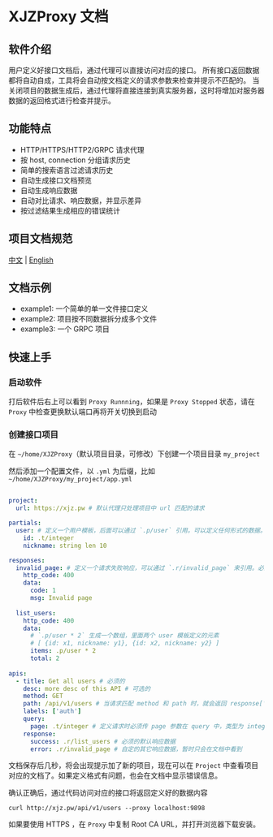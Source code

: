 XJZProxy 文档
=============

## 软件介绍

用户定义好接口文档后，通过代理可以直接访问对应的接口。
所有接口返回数据都将自动自成，工具将会自动按文档定义的请求参数来检查并提示不匹配的。
当关闭项目的数据生成后，通过代理将直接连接到真实服务器，这时将增加对服务器数据的返回格式进行检查并提示。


## 功能特点

* HTTP/HTTPS/HTTP2/GRPC 请求代理
* 按 host, connection 分组请求历史
* 简单的搜索语言过滤请求历史
* 自动生成接口文档预览
* 自动生成响应数据
* 自动对比请求、响应数据，并显示差异
* 按过滤结果生成相应的错误统计



## 项目文档规范

[中文](./SPEC-zh-cn.md) |
[English](./SPEC.md)


## 文档示例

* example1: 一个简单的单一文件接口定义
* example2: 项目按不同数据拆分成多个文件
* example3: 一个 GRPC 项目


## 快速上手

### 启动软件

打后软件后右上可以看到 `Proxy Runnning`，如果是 `Proxy Stopped` 状态，请在 `Proxy` 中检查更换默认端口再将开关切换到启动

### 创建接口项目

在 `~/home/XJZProxy`（默认项目目录，可修改）下创建一个项目目录 `my_project`

然后添加一个配置文件，以 `.yml` 为后缀，比如 `~/home/XJZProxy/my_project/app.yml`


```yaml

project:
  url: https://xjz.pw # 默认代理只处理项目中 url 匹配的请求

partials:
  user: # 定义一个用户模板，后面可以通过 `.p/user` 引用。可以定义任何形式的数据。
    id: .t/integer
    nickname: string len 10

responses:
  invalid_page: # 定义一个请求失败响应，可以通过 `.r/invalid_page` 来引用。必须使用规定的数据格式。
    http_code: 400
    data:
      code: 1
      msg: Invalid page
    
  list_users:
    http_code: 400
    data:
      # `.p/user * 2` 生成一个数组，里面两个 user 模板定义的元素
      # [ {id: x1, nickname: y1}, {id: x2, nickname: y2} ]
      items: .p/user * 2
      total: 2
    
apis:
  - title: Get all users # 必须的
    desc: more desc of this API # 可选的
    method: GET
    path: /api/v1/users # 当请求匹配 method 和 path 时，就会返回 response['success'] 中的数据
    labels: ['auth']
    query:
      page: .t/integer # 定义请求时必须传 page 参数在 query 中，类型为 integer
    response:
      success: .r/list_users # 必须的默认响应数据
      error: .r/invalid_page # 自定的其它响应数据，暂时只会在文档中看到

```

文档保存后几秒，将会出现提示加了新的项目，现在可以在 `Project` 中查看项目对应的文档了。如果定义格式有问题，也会在文档中显示错误信息。


确认正确后，通过代码访问对应的接口将返回定义好的数据内容

```
curl http://xjz.pw/api/v1/users --proxy localhost:9898
```

如果要使用 HTTPS ，在 `Proxy` 中复制 Root CA URL，并打开浏览器下载安装。
